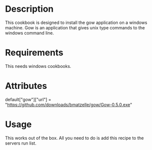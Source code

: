 Description
===========
This cookbook is designed to install the gow application on a windows machine.
Gow is an application that gives unix type commands to the windows command
line.

Requirements
============
This needs windows cookbooks.

Attributes
==========
default["gow"]["url"] = "https://github.com/downloads/bmatzelle/gow/Gow-0.5.0.exe"

Usage
=====

This works out of the box. All you need to do is add this recipe to the
servers run list.

